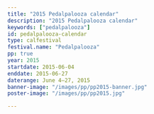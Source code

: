 ```yaml
---
title: "2015 Pedalpalooza calendar"
description: "2015 Pedalpalooza calendar"
keywords: ["pedalpalooza"]
id: pedalpalooza-calendar
type: calfestival
festival.name: "Pedalpalooza"
pp: true
year: 2015
startdate: 2015-06-04
enddate: 2015-06-27
daterange: June 4–27, 2015
banner-image: "/images/pp/pp2015-banner.jpg"
poster-image: "/images/pp/pp2015.jpg"

---
```

